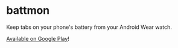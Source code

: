 # battmon
Keep tabs on your phone's battery from your Android Wear watch.

[Available on Google Play](https://play.google.com/store/apps/details?id=com.karmeleon.battmon)!
